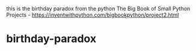 this is the birthday paradox from the python The Big Book of Small Python Projects - https://inventwithpython.com/bigbookpython/project2.html
# birthday-paradox